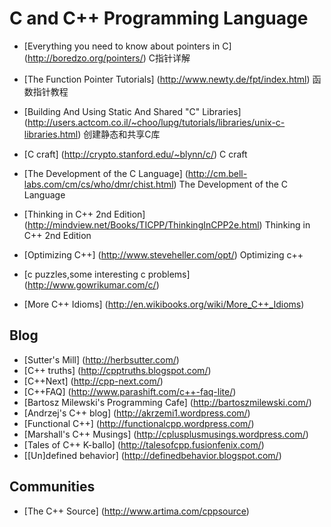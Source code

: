 C and C++ Programming Language
======================

* [Everything you need to know about pointers in C] (http://boredzo.org/pointers/) C指针详解

* [The Function Pointer Tutorials] (http://www.newty.de/fpt/index.html) 函数指针教程

* [Building And Using Static And Shared "C" Libraries] (http://users.actcom.co.il/~choo/lupg/tutorials/libraries/unix-c-libraries.html) 创建静态和共享C库

* [C craft] (http://crypto.stanford.edu/~blynn/c/) C craft

* [The Development of the C Language] (http://cm.bell-labs.com/cm/cs/who/dmr/chist.html) The Development of the C Language

* [Thinking in C++ 2nd Edition] (http://mindview.net/Books/TICPP/ThinkingInCPP2e.html) Thinking in C++ 2nd Edition

* [Optimizing C++] (http://www.steveheller.com/opt/) Optimizing c++

* [c puzzles,some interesting c problems] (http://www.gowrikumar.com/c/) 

* [More C++ Idioms] (http://en.wikibooks.org/wiki/More_C++_Idioms)

Blog
----

* [Sutter's Mill] (http://herbsutter.com/) 
* [C++ truths] (http://cpptruths.blogspot.com/)
* [C++Next] (http://cpp-next.com/)
* [C++FAQ] (http://www.parashift.com/c++-faq-lite/)
* [Bartosz Milewski's Programming Cafe] (http://bartoszmilewski.com/)
* [Andrzej's C++ blog] (http://akrzemi1.wordpress.com/)
* [Functional C++] (http://functionalcpp.wordpress.com/)
* [Marshall's C++ Musings] (http://cplusplusmusings.wordpress.com/)
* [Tales of C++  K-ballo] (http://talesofcpp.fusionfenix.com/)
* [\[Un\]defined behavior] (http://definedbehavior.blogspot.com/)

Communities
---------

* [The C++ Source] (http://www.artima.com/cppsource)

